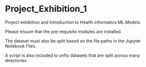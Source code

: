 # Project_Exhibition_1
Project exhibition and Introduction to Health informatics ML Models.

Please ensure that the pre-requisite modules are installed.

The dataset must also be split based on the file paths in the Jupyter Notebook Files.

A script is also included to unfiy datasets that are split across many directories.
